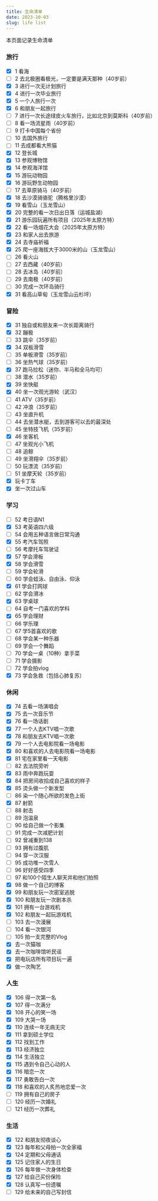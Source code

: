 ```yaml
---
title: 生命清单
date: 2023-10-03
slug: life list
---
```


本页面记录生命清单

### 旅行 

- [x]  1 看海
- [ ]  2 去北极圈看极光，一定要是满天那种（40岁前）
- [x]  3 进行一次无计划旅行
- [x]  4 进行一次毕业旅行
- [x]  5 一个人旅行一次
- [x]  6 和朋友一起旅行
- [ ]  7 进行一次长途绿皮火车旅行，比如北京到莫斯科（40岁前）
- [ ]  8 看一场流星雨（40岁前）
- [ ]  9 打卡中国每个省份
- [ ]  10 去国外旅行
- [ ]  11 去成都看大熊猫
- [x]  12 登长城
- [x]  13 参观博物馆
- [x]  14 参观海洋馆
- [x]  15 游玩动物园
- [x]  16 游玩野生动物园
- [ ]  17 去草原骑马（40岁前）
- [x]  18 去沙漠骑骆驼（腾格里沙漠）
- [x]  19 看雪山（玉龙雪山）
- [x]  20 完整的看一次日出日落（运城盐湖）
- [x]  21 游乐园玩遍所有项目（2025年太原方特）
- [x]  22 看一场烟花大会（2025年太原方特）
- [x]  23 和家人出去旅游
- [x]  24 去寺庙祈福
- [x]  25 爬一座海拔大于3000米的山（玉龙雪山）
- [ ]  26 看火山
- [ ]  27 去西藏（40岁前）
- [ ]  28 去冰岛（40岁前）
- [ ]  29 去南极（40岁前）
- [ ]  30 完成一次环岛骑行
- [x]  31 看高山草甸（玉龙雪山云杉坪）

### 冒险 

- [x]  31 独自或和朋友来一次长距离骑行
- [x]  32 蹦极
- [ ]  33 跳伞（35岁前）
- [x]  34 双板滑雪
- [ ]  35 单板滑雪（35岁前）
- [ ]  36 坐热气球（35岁前）
- [x]  37 跑马拉松（迷你、半马和全马均可）
- [ ]  38 潜水（35岁前）
- [x]  39 坐快艇
- [x]  40 坐一次观光游轮（武汉）
- [ ]  41 ATV（35岁前）
- [ ]  42 冲浪（35岁前）
- [ ]  43 坐直升机
- [ ]  44 去坐潜水艇，去到游客可以去的最深处
- [ ]  45 坐特技飞机（35岁前）
- [x]  46 坐客机
- [ ]  47 坐观光小飞机
- [ ]  48 追鲸
- [ ]  49 坐滑翔伞（35岁前）
- [ ]  50 玩漂流（35岁前）
- [ ]  51 坐摩天轮（35岁前）
- [x]  玩卡丁车
- [x]  坐一次过山车

### 学习 

- [ ]  52 考日语N1
- [x]  53 考英语四六级
- [ ]  54 会用五种语言做日常沟通
- [x]  55 考汽车驾照
- [ ]  56 考摩托车驾驶证
- [x]  57 学会滑板
- [x]  58 学会滑雪
- [ ]  59 学会轮滑
- [ ]  60 学会蛙泳、自由泳、仰泳
- [x]  61 学会打网球
- [ ]  62 学会滑冰
- [x]  63 学桌球
- [ ]  64 自考一门喜欢的学科
- [x]  65 学会理财
- [ ]  66 学乐理
- [ ]  67 学5首喜欢的歌
- [ ]  68 学会某一种乐器
- [ ]  69 学会一个舞蹈
- [ ]  70 学会一桌（10种）拿手菜
- [ ]  71 学会摄影
- [ ]  72 学会拍vlog
- [x]  73 学会急救（包括心肺复苏）

### 休闲 

- [x]  74 去看一场演唱会
- [x]  75 去一次音乐节
- [x]  76 看一场话剧
- [x]  77 一个人去KTV唱一次歌
- [x]  78 和朋友去KTV唱一次歌
- [x]  79 一个人去电影院看一场电影
- [x]  80 和喜欢的人去电影院看一场电影
- [x]  81 宅在家里看一天电影
- [ ]  82 去法院旁听
- [x]  83 雨中奔跑玩耍
- [x]  84 把房间收拾成自己喜欢的样子
- [x]  85 烫头做一个新发型
- [ ]  86 染一个随心所欲的发色上街
- [x]  87 射箭
- [ ]  88 射击
- [ ]  89 泡温泉
- [ ]  90 给自己做一个影集
- [ ]  91 完成一次减肥计划
- [ ]  92 曾减重到138
- [ ]  93 拥有过腹肌
- [ ]  94 穿一次汉服
- [ ]  95 成功堆一次雪人
- [ ]  96 好好感受四季
- [ ]  97 和100个陌生人聊天并和他们拍照
- [x]  98 做一个自己的博客
- [x]  99 和朋友玩一次密室逃脱
- [x]  100 和朋友玩一次剧本杀
- [x]  101 拥有一台游戏机
- [x]  102 和朋友一起玩游戏机
- [ ]  103 去一次漫展
- [ ]  104 看一次银河
- [ ]  105 拍一支完整的Vlog
- [x]  去一次猫咖
- [x]  去一次咖啡馆听民谣
- [x]  把电玩店所有项目玩一遍
- [x]  做一次陶艺

### 人生 

- [x]  106 得一次第一名
- [x]  107 得一次满分
- [x]  108 开心的笑一场
- [x]  109 大哭一场
- [x]  110 连续一年无病无灾
- [x]  111 拿到硕士学位
- [x]  112 找到工作
- [x]  113 经济独立
- [x]  114 生活独立
- [x]  115 遇到令自己心动的人
- [x]  116 暗恋一次
- [x]  117 勇敢告白一次
- [x]  118 和喜欢的人炙热地恋爱一次
- [ ]  119 拥有自己的房子
- [ ]  120 经历一次婚礼
- [ ]  121 经历一次葬礼

### 生活 

- [x]  122 和朋友彻夜谈心
- [x]  123 每年和父母拍一次全家福
- [x]  124 定期和父母通话
- [x]  125 记住家人的生日
- [x]  126 每年做一次身体检查
- [x]  127 给自己买份保险
- [x]  128 认真写一份遗嘱
- [ ]  129 给未来的自己写封信
